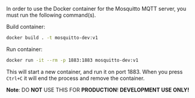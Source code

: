 In order to use the Docker container for the Mosquitto MQTT server, you must run the following command(s).

Build container:

```bash
docker build . -t mosquitto-dev:v1
```

Run container:

```bash
docker run -it --rm -p 1883:1883 mosquitto-dev:v1
```

This will start a new container, and run it on port 1883. When you press `Ctrl+C` it will end the process and remove the container.

**Note**: DO **NOT** USE THIS FOR **PRODUCTION**! **DEVELOPMENT USE ONLY!**